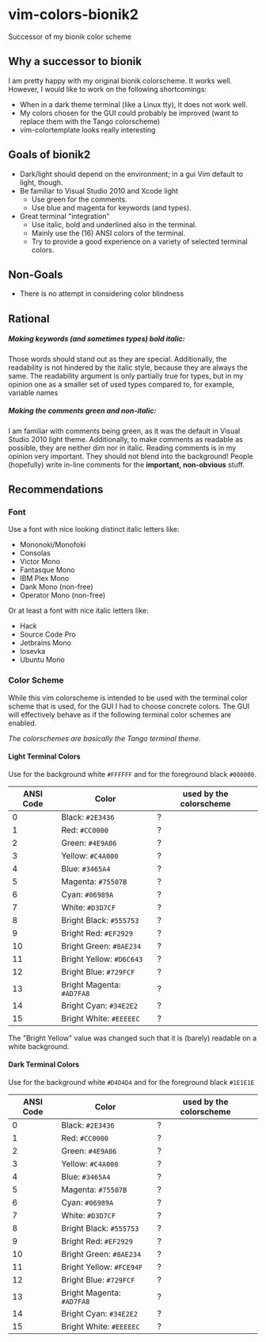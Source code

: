 # vim-colors-bionik2
Successor of my bionik color scheme

## Why a successor to bionik

I am pretty happy with my original bionik colorscheme. It works well.
However, I would like to work on the following shortcomings:
- When in a dark theme terminal (like a Linux tty), it does not work well.
- My colors chosen for the GUI could probably be improved (want to replace them with the Tango colorscheme)
- vim-colortemplate looks really interesting


## Goals of bionik2
- Dark/light should depend on the environment; in a gui Vim default to light, though.
- Be familiar to Visual Studio 2010 and Xcode light
  + Use green for the comments.
  + Use blue and magenta for keywords (and types).
- Great terminal "integration"
  + Use italic, bold and underlined also in the terminal.
  + Mainly use the (16) ANSI colors of the terminal.
  + Try to provide a good experience on a variety of selected terminal colors.

## Non-Goals
- There is no attempt in considering color blindness

## Rational
##### Making keywords (and sometimes types) bold italic:
Those words should stand out as they are special. Additionally, the readability is not hindered by the italic style, because they are always the same.
The readability argument is only partially true for types, but in my opinion one as a smaller set of used types compared to, for example, variable names

##### Making the comments green and non-italic:
I am familiar with comments being green, as it was the default in Visual Studio 2010 light theme.
Additionally, to make comments as readable as possible, they are neither dim nor in italic.
Reading comments is in my opinion very important. They should not blend into the background!
People (hopefully) write in-line comments for the **important, non-obvious** stuff.


## Recommendations
### Font
Use a font with nice looking distinct italic letters like:
- Mononoki/Monofoki
- Consolas
- Victor Mono
- Fantasque Mono
- IBM Plex Mono
- Dank Mono (non-free)
- Operator Mono (non-free)

Or at least a font with nice italic letters like:
- Hack
- Source Code Pro
- Jetbrains Mono
- Iosevka
- Ubuntu Mono

### Color Scheme

While this vim colorscheme is intended to be used with the terminal color scheme that is used, for the GUI I had to choose concrete colors.
The GUI will effectively behave as if the following terminal color schemes are enabled.

*The colorschemes are basically the Tango terminal theme.*

#### Light Terminal Colors

Use for the background white `#FFFFFF` and for the foreground black `#000000`.

| ANSI Code | Color                     | used by the colorscheme |
|-----------|---------------------------|-------------------------|
| 0         | Black: `#2E3436`          | ?                       |
| 1         | Red: `#CC0000`            | ?                       |
| 2         | Green: `#4E9A06`          | ?                       |
| 3         | Yellow: `#C4A000`         | ?                       |
| 4         | Blue: `#3465A4`           | ?                       |
| 5         | Magenta: `#75507B`        | ?                       |
| 6         | Cyan: `#06989A`           | ?                       |
| 7         | White: `#D3D7CF`          | ?                       |
| 8         | Bright Black: `#555753`   | ?                       |
| 9         | Bright Red: `#EF2929`     | ?                       |
| 10        | Bright Green: `#8AE234`   | ?                       |
| 11        | Bright Yellow: `#D6C643`  | ?                       |
| 12        | Bright Blue: `#729FCF`    | ?                       |
| 13        | Bright Magenta: `#AD7FA8` | ?                       |
| 14        | Bright Cyan: `#34E2E2`    | ?                       |
| 15        | Bright White: `#EEEEEC`   | ?                       |

The "Bright Yellow" value was changed such that it is (barely) readable on a white background.


#### Dark Terminal Colors

Use for the background white `#D4D4D4` and for the foreground black `#1E1E1E`

| ANSI Code | Color                     | used by the colorscheme |
|-----------|---------------------------|-------------------------|
| 0         | Black: `#2E3436`          | ?                       |
| 1         | Red: `#CC0000`            | ?                       |
| 2         | Green: `#4E9A06`          | ?                       |
| 3         | Yellow: `#C4A000`         | ?                       |
| 4         | Blue: `#3465A4`           | ?                       |
| 5         | Magenta: `#75507B`        | ?                       |
| 6         | Cyan: `#06989A`           | ?                       |
| 7         | White: `#D3D7CF`          | ?                       |
| 8         | Bright Black: `#555753`   | ?                       |
| 9         | Bright Red: `#EF2929`     | ?                       |
| 10        | Bright Green: `#8AE234`   | ?                       |
| 11        | Bright Yellow: `#FCE94F`  | ?                       |
| 12        | Bright Blue: `#729FCF`    | ?                       |
| 13        | Bright Magenta: `#AD7FA8` | ?                       |
| 14        | Bright Cyan: `#34E2E2`    | ?                       |
| 15        | Bright White: `#EEEEEC`   | ?                       |
